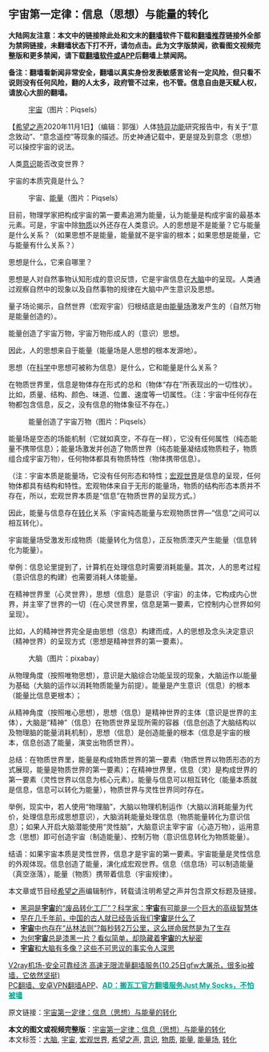 <h2>宇宙第一定律：信息（思想）与能量的转化</h2> <p class="notice"><b>大陆网友注意：本文中的链接除此处和文末的<a href="https://github.com/bannedbook/fanqiang" >翻墙</a>软件下载和<a href="https://github.com/killgcd/justmysocks/blob/master/README.md">翻墙推荐</a>链接外全部为禁网链接，未翻墙状态下打不开，请勿点击。此为文字版禁闻，欲看图文视频完整版和更多禁闻，请下载<a href="https://github.com/bannedbook/fanqiang">翻墙软件或APP</a>后翻墙上禁闻网。</p><p>备注：翻墙看新闻非常安全，翻墙以真实身份发表敏感言论有一定风险，但只看不说则没有任何风险，翻的人太多，政府管不过来，也不管。信息自由是天赋人权，请放心大胆的翻墙。</b></p>  <div class="entry"> <figure><figcaption><a href="https://www.bannedbook.org/bnews/tag/%e5%ae%87%e5%ae%99/" class="st_tag internal_tag" rel="tag" title="标签 宇宙 下的日志">宇宙</a>（图片：Piqsels）</figcaption></figure> <p>【<span class='wp_keywordlink_affiliate'><a href="https://www.soundofhope.org" title="希望之声" target="_blank">希望之声</a></span>2020年11月1日】（编辑：郭强）人体<span class='wp_keywordlink'><a href="https://www.qi-gong.me/gongneng/" title="特异功能" target="_blank">特异功能</a></span>研究报告中，有关于“意念致动”、“意念遥控”等现象的描述。历史神通记载中，更是提及到意念（思想）可以操控宇宙的说法。</p> <p>人类<a href="https://www.bannedbook.org/bnews/tag/%E6%84%8F%E8%AF%86/" class="st_tag internal_tag" rel="tag" title="标签 意识 下的日志">意识</a>能否改变世界？</p> <p>宇宙的本质究竟是什么？</p> <figure><figcaption>宇宙、<a href="https://www.bannedbook.org/bnews/tag/%E8%83%BD%E9%87%8F/" class="st_tag internal_tag" rel="tag" title="标签 能量 下的日志">能量</a>（图片：Piqsels）</figcaption></figure> <p>目前，物理学家把构成宇宙的第一要素追溯为能量，认为能量是构成宇宙的最基本元素。可是，宇宙中除<a href="https://www.bannedbook.org/bnews/tag/%E7%89%A9%E8%B4%A8/" class="st_tag internal_tag" rel="tag" title="标签 物质 下的日志">物质</a>以外还存在人类意识。人的思想是不是能量？它与能量是什么关系？（如果思想不是能量，能量就不是宇宙的根本；如果思想是能量，它与能量有什么关系？）</p> <p>思想是什么，它来自哪里？</p> <p>思想是人对自然事物认知形成的意识反馈，它是宇宙信息在<a href="https://www.bannedbook.org/bnews/tag/%E5%A4%A7%E8%84%91/" class="st_tag internal_tag" rel="tag" title="标签 大脑 下的日志">大脑</a>中的呈现。人类通过观察自然中的现象以及自然事物的规律在大脑中产生意识及思想。</p>  <p>量子场论揭示，自然世界（宏观宇宙）归根结底是由<a href="https://www.bannedbook.org/bnews/tag/%E8%83%BD%E9%87%8F%E5%9C%BA/" class="st_tag internal_tag" rel="tag" title="标签 能量场 下的日志">能量场</a>激发产生的（自然万物是能量创造的）。</p> <p>能量创造了宇宙万物，宇宙万物形成人的（意识）思想。</p> <p>因此，人的思想来自于能量（能量场是人思想的根本发源地）。</p> <p>思想（在<span class='wp_keywordlink'><a href="https://www.bannedbook.org/forum11/topic309.html" title="禁片：“科学”的棍子" target="_blank">科学</a></span>中思想可被称为信息）是什么，它和能量是什么关系？</p> <p>在物质世界里，信息是物体存在形式的总和（物体“存在”所表现出的一切性状）。比如，质量、结构、颜色、味道、位置、速度等一切属性。（注：宇宙中任何存在物都包含信息，反之，没有信息的物体象征不存在。）</p> <figure><figcaption>能量创造了宇宙万物（图片：Piqsels）</figcaption></figure> <p>能量场是空态的场能机制（它就如真空，不存在一样），它没有任何属性（纯态能量不携带信息）；能量场激发并创造了物质世界（纯态能量凝结成物质粒子，物质组合成宇宙万物），任何物体都具有物质特性（物体携带信息）。</p>  <p>（注：宇宙本质是能量场，它没有任何形态和特性；<a href="https://www.bannedbook.org/bnews/tag/%E5%AE%8F%E8%A7%82%E4%B8%96%E7%95%8C/" class="st_tag internal_tag" rel="tag" title="标签 宏观世界 下的日志">宏观世界</a>是信息的呈现，任何物体都具有结构和特性。宏观物体来自于无形的能量场，物质的结构形态本质并不存在，所以，宏观世界本质是“信息”在物质世界的呈现方式。）</p> <p>因此，能量与信息存在<a href="https://www.bannedbook.org/bnews/tag/%E8%BD%AC%E5%8C%96/" class="st_tag internal_tag" rel="tag" title="标签 转化 下的日志">转化</a>关系（宇宙纯态能量与宏观物质世界—“信息”之间可以相互转化）。</p> <p>宇宙能量场受激发形成物质（能量转化为信息），正反物质湮灭产生能量（信息转化为能量）。</p> <p>举例：信息论里提到了，计算机在处理信息时需要消耗能量。其次，人的思考过程（意识信息的构建）也需要消耗人体能量。</p> <p>在精神世界里（心灵世界），思想（信息）是意识（宇宙）的主体，它构成内心世界，并主宰了世界的一切（在心灵世界里，信息是第一要素，它控制内心世界如何呈现）。</p> <p>比如，人的精神世界完全是由思想（信息）构建而成，人的思想及念头决定意识（精神世界）的呈现方式（思想是精神世界的第一要素）。</p>  <figure><figcaption>大脑（图片：pixabay）</figcaption></figure> <p>从物理角度（按照唯物思想），意识是大脑综合功能呈现的现象，大脑运作以能量为基础（大脑的运作以消耗物质能量为前提）。能量是产生意识（信息）的根本（能量比信息更根本）；</p> <p>从精神角度（按照唯心思想），思想（信息）是精神世界的主体（意识是世界的主体），大脑是“精神”（信息）在物质世界呈现所需的容器（信息创造了大脑结构以及物理脑的能量消耗机制），思想（信息）是创造能量的根本（信息是宇宙的根本，信息创造了能量，演变出物质世界）。</p> <p>总结：在物质世界里，能量是构成物质世界的第一要素（物质世界以物质形态的方式展现，能量是物质世界的第一要素）；在精神世界里，信息（灵）是构成世界的第一要素（灵性世界以信息为核心元素）。能量与信息可以相互转化（能量本质就是信息，信息可以转化为能量），物质世界与灵性世界同时存在。</p> <p>举例，现实中，若人使用“物理脑”，大脑以物理机制运作（大脑以消耗能量为代价，处理信息形成思想意识），大脑消耗能量处理信息（物质能量转化为意识信息）；如果人开启大脑潜能使用“灵性脑”，大脑意识主宰宇宙（心造万物），运用意念（思想）即可创造宇宙（制造能量）、控制万物（意识信息转化为物质能量）。</p> <p>结语：如果宇宙本质是灵性世界，信息才是宇宙的第一要素。宇宙能量是灵性信息的外观体现。信息创造了能量，演化成宏观世界。信息（信息场）可以制造能量（真空涨落），能量（物质）携带着信息（宇宙规律）。</p> <p>本文章或节目经<a href="https://www.bannedbook.org/bnews/tag/%e5%b8%8c%e6%9c%9b%e4%b9%8b%e5%a3%b0/" class="st_tag internal_tag" rel="tag" title="标签 希望之声 下的日志">希望之声</a>编辑制作，转载请注明希望之声并包含原文标题及链接。</p>  <ul class='op-related-articles' title='相关阅读'> <li><a href='https://www.bannedbook.org/bnews/comments/20201031/1423106.html' target='_blank'>黑洞是<b>宇宙</b>的“废品转化工厂”？科学家：<b>宇宙</b>有可能是一个巨大的高级智慧体</a></li> <li><a href='https://www.bannedbook.org/bnews/comments/20201028/1421436.html' target='_blank'>早在几千年前，中国的古人就已经告诉我们<b>宇宙</b>是什么了</a></li> <li><a href='https://www.bannedbook.org/bnews/comments/20201028/1421358.html' target='_blank'><b>宇宙</b>中也存在“丛林法则”?每秒转2万公里，这么拼命居然是为了生存</a></li> <li><a href='https://www.bannedbook.org/bnews/comments/20201025/1419763.html' target='_blank'>为何<b>宇宙</b>总是漆黑一片？看似简单，却隐藏着<b>宇宙</b>的大秘密</a></li> <li><a href='https://www.bannedbook.org/bnews/funmedia/20201024/1419399.html' target='_blank'><b>宇宙</b>和大脑有多像？这些不可思议的事实令人深思</a></li> </ul> <p class="texttj"> <a href="https://www.bannedbook.org/forum23/topic22702.html" target="_blank">V2ray机场-安全可靠经济 高速无限流量翻墙服务(10.25日gfw大屠杀，很多ip被墙，它依然坚挺)</a><br/> <a href="https://github.com/bannedbook/fanqiang/wiki/%E7%A6%81%E9%97%BB%E7%BD%91%E5%AE%89%E5%8D%93%E7%BF%BB%E5%A2%99%E6%96%B0%E9%97%BBAPP" target="_blank">PC翻墙、安卓VPN翻墙APP</a>、<span onclick="window.open('https://github.com/killgcd/justmysocks/blob/master/README.md')" style="font-weight:bold;color:#00A191;cursor:pointer;text-decoration:underline;outline:none">AD：搬瓦工官方翻墙服务Just My Socks，不怕被墙</span></p><p>原文链接：<a class="src_link"  href="https://www.soundofhope.org/post/437920" target="_blank">宇宙第一定律：信息（思想）与能量的转化</a></p><a name='sharetosocial'></a>       <div><b>本文的图文或视频完整版</b>：<a href='https://www.bannedbook.org/bnews/comments/20201102/1424356.html'>宇宙第一定律：信息（思想）与能量的转化</a></div>  </div><!--END ENTRY--> <div class="postfooter"> <div>本文标签：<a href="https://www.bannedbook.org/bnews/tag/%E5%A4%A7%E8%84%91/" rel="tag">大脑</a>, <a href="https://www.bannedbook.org/bnews/tag/%e5%ae%87%e5%ae%99/" rel="tag">宇宙</a>, <a href="https://www.bannedbook.org/bnews/tag/%E5%AE%8F%E8%A7%82%E4%B8%96%E7%95%8C/" rel="tag">宏观世界</a>, <a href="https://www.bannedbook.org/bnews/tag/%e5%b8%8c%e6%9c%9b%e4%b9%8b%e5%a3%b0/" rel="tag">希望之声</a>, <a href="https://www.bannedbook.org/bnews/tag/%E6%84%8F%E8%AF%86/" rel="tag">意识</a>, <a href="https://www.bannedbook.org/bnews/tag/%E7%89%A9%E8%B4%A8/" rel="tag">物质</a>, <a href="https://www.bannedbook.org/bnews/tag/%E8%83%BD%E9%87%8F/" rel="tag">能量</a>, <a href="https://www.bannedbook.org/bnews/tag/%E8%83%BD%E9%87%8F%E5%9C%BA/" rel="tag">能量场</a>, <a href="https://www.bannedbook.org/bnews/tag/%E8%BD%AC%E5%8C%96/" rel="tag">转化</a></div>  </div><!--END POSTFOOTER--> 